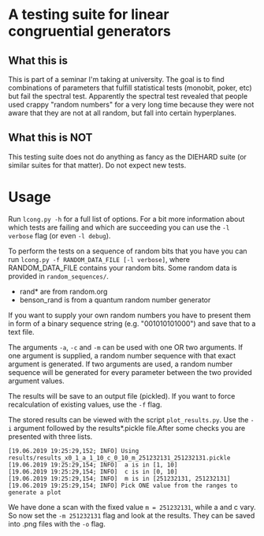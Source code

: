 # A testing suite for linear congruential generators

## What this is

This is part of a seminar I'm taking at university. The goal is to find
combinations of parameters that fulfill statistical tests (monobit, poker, etc)
but fail the spectral test. Apparently the spectral test revealed that people
used crappy "random numbers" for a very long time because they were not aware
that they are not at all random, but fall into certain hyperplanes.

## What this is NOT

This testing suite does not do anything as fancy as the DIEHARD suite (or
similar suites for that matter). Do not expect new tests.

# Usage

Run ```lcong.py -h``` for a full list of options. For a bit more information about which tests are failing
and which are succeeding you can use the ```-l verbose``` flag (or even ```-l debug```).

To perform the tests on a sequence of random bits that you have you can run
```lcong.py -f RANDOM_DATA_FILE [-l verbose]```, where RANDOM_DATA_FILE contains
your random bits. Some random data is provided in ```random_sequences/```.

* rand* are from random.org
* benson_rand is from a quantum random number generator

If you want to supply your own random numbers you have to present them in form of a binary sequence string (e.g. "001010101000") and save that to a text file.

The arguments ```-a```, ```-c``` and ```-m``` can be used with one OR two arguments. If one argument is supplied, a random number sequence with that exact argument is generated. If two arguments are used, a random number sequence will be generated for every parameter between the two provided argument values.

The results will be save to an output file (pickled). If you want to force recalculation of existing values, use the ```-f``` flag.

The stored results can be viewed with the script ```plot_results.py```. Use the ```-i``` argument followed by the results*.pickle file.After some checks you are presented with three lists.

```
[19.06.2019 19:25:29,152; INFO] Using results/results_x0_1_a_1_10_c_0_10_m_251232131_251232131.pickle
[19.06.2019 19:25:29,154; INFO]  a is in [1, 10]
[19.06.2019 19:25:29,154; INFO]  c is in [0, 10]
[19.06.2019 19:25:29,154; INFO]  m is in [251232131, 251232131]
[19.06.2019 19:25:29,154; INFO] Pick ONE value from the ranges to generate a plot

```

We have done a scan with the fixed value ```m = 251232131```, while a and c vary. So now set the ```-m 251232131``` flag and look at the results. They can be saved into .png files with the ```-o``` flag.
